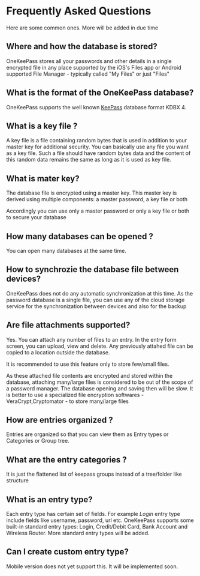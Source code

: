 # Frequently Asked Questions

Here are some common ones. More will be added in due time

## Where and how the database is stored?
OneKeePass stores all your passwords and other details in a single encrypted file in any place supported by the iOS's Files app or Android supported File Manager - typically called "My Files" or just "Files"


## What is the format of the OneKeePass database?
OneKeePass supports the well known [KeePass](https://keepass.info/help/kb/kdbx_4.1.html) database format KDBX 4.

## What is a key file ?
A key file is a file containing random bytes that is used in addition to your master key for additional security. You can basically use any file you want as a key file. Such a file should have random bytes data and the content of this random data remains the same as long as it is used as key file.

## What is mater key?
The database file is encrypted using a master key. This master key is derived using multiple components: a master password, a key file or both

Accordingly you can use only a master password or only a key file or both to secure your database

## How many databases can be opened ?
You can open many databases at the same time.


## How to synchrozie the database file between devices?
OneKeePass does not do any automatic synchronization at this time. As the password database is a single file, you can use any of the cloud storage service for the synchronization between devices and also for the backup

## Are file attachments supported?
Yes. You can attach any number of files to an entry. In the entry form screen, you can upload, view and delete. Any previously attahed file can be copied to a location outside the database.

It is recommended to use this feature only to store few/small files.
 
As these attached file contents are encrypted and stored within the database, attaching many/large files is considered to be out of the scope of a password manager. The database opening and saving then will be slow. It is better to use a specialized file encryption softwares - VeraCrypt,Cryptomator - to store many/large files


## How are entries organized ?
Entries are organized so that you can view them as  Entry types or Categories or Group tree. 

## What are the entry categories ?
It is just the flattened list of keepass groups instead of a tree/folder like structure


## What is an entry type?
Each entry type has certain set of fields. For example *Login* entry type include fields like username, password, url etc.
OneKeePass supports some built-in standard entry types: Login, Credit/Debit Card, Bank Account and Wireless Router.
More standard entry types will be added. 


## Can I create custom entry type?
Mobile version does not yet support this. It will be implemented soon.








